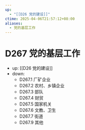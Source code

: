 ```yaml
---
up:
  - "[[D26 党的建设]]"
ctime: 2025-04-06T21:57:12+08:00
aliases:
  - 党的基层工作
---
```


# D267 党的基层工作

- up: [[D26 党的建设]]
- down:	
	- D267.1 厂矿企业
	- D267.2 农村、乡镇企业
	- D267.3 部队
	- D267.4 财贸
	- D267.5 国家机关
	- D267.6 文教、卫生
	- D267.7 街道
	- D267.9 其他
	
